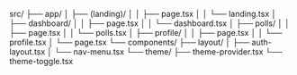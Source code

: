 src/
├── app/
│   ├── (landing)/
│   │   ├── page.tsx
│   │   └── landing.tsx
│   ├── dashboard/
│   │   ├── page.tsx
│   │   └── dashboard.tsx
│   ├── polls/
│   │   ├── page.tsx
│   │   └── polls.tsx
│   ├── profile/
│   │   ├── page.tsx
│   │   └── profile.tsx
│   └── page.tsx
└── components/
    ├── layout/
    │   ├── auth-layout.tsx
    │   └── nav-menu.tsx
    └── theme/
        ├── theme-provider.tsx
        └── theme-toggle.tsx